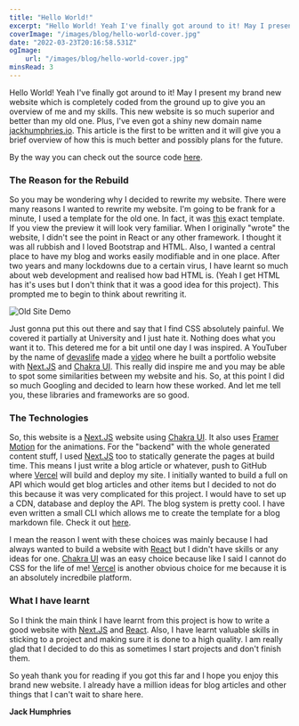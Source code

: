 ```yaml
---
title: "Hello World!"
excerpt: "Hello World! Yeah I've finally got around to it! May I present my brand new website which is completely coded from the ground up to give you an overview of me and my skills. This new website is so much superior and better than my old one."
coverImage: "/images/blog/hello-world-cover.jpg"
date: "2022-03-23T20:16:58.531Z"
ogImage:
    url: "/images/blog/hello-world-cover.jpg"
minsRead: 3
---
```


Hello World! Yeah I've finally got around to it! May I present my brand new website which is completely coded from the ground up to give you an overview of me and my skills. This new website is so much superior and better than my old one. Plus, I've even got a shiny new domain name [jackhumphries.io](https://jackhumphries.io). This article is the first to be written and it will give you a brief overview of how this is much better and possibly plans for the future.

By the way you can check out the source code [here](https://github.com/JackHumphries9/portfolio-website).

### The Reason for the Rebuild

So you may be wondering why I decided to rewrite my website. There were many reasons I wanted to rewrite my website. I'm going to be frank for a minute, I used a template for the old one. In fact, it was [this](https://www.creative-tim.com/product/rubik-presentation-page) exact template. If you view the preview it will look very familiar. When I originally "wrote" the website, I didn't see the point in React or any other framework. I thought it was all rubbish and I loved Bootstrap and HTML. Also, I wanted a central place to have my blog and works easily modifiable and in one place. After two years and many lockdowns due to a certain virus, I have learnt so much about web development and realised how bad HTML is. (Yeah I get HTML has it's uses but I don't think that it was a good idea for this project). This prompted me to begin to think about rewriting it.

![Old Site Demo](/images/blog/hello-world-img1.png)

Just gonna put this out there and say that I find CSS absolutely painful. We covered it partially at University and I just hate it. Nothing does what you want it to. This detered me for a bit until one day I was inspired. A YouTuber by the name of [devaslife](https://www.youtube.com/devaslife) made a [video](https://www.youtube.com/watch?v=bSMZgXzC9AA) where he built a portfolio website with [Next.JS](https://nextjs.org) and [Chakra UI](https://chakra-ui.com). This really did inspire me and you may be able to spot some similarities between my website and his. So, at this point I did so much Googling and decided to learn how these worked. And let me tell you, these libraries and frameworks are so good.

### The Technologies

So, this website is a [Next.JS](https://nextjs.org) website using [Chakra UI](https://chakra-ui.com). It also uses [Framer Motion](https://www.framer.com/motion/) for the animations. For the "backend" with the whole generated content stuff, I used [Next.JS](https://nextjs.org) too to statically generate the pages at build time. This means I just write a blog article or whatever, push to GitHub where [Vercel](https://vercel.com) will build and deploy my site. I initially wanted to build a full on API which would get blog articles and other items but I decided to not do this because it was very complicated for this project. I would have to set up a CDN, database and deploy the API. The blog system is pretty cool. I have even written a small CLI which allows me to create the template for a blog markdown file. Check it out [here](https://github.com/JackHumphries9/create-jh-article).

I mean the reason I went with these choices was mainly because I had always wanted to build a website with [React](https://reactjs.org) but I didn't have skills or any ideas for one. [Chakra UI](https://chakra-ui.com) was an easy choice because like I said I cannot do CSS for the life of me! [Vercel](https://vercel.com) is another obvious choice for me because it is an absolutely incredbile platform.

### What I have learnt

So I think the main think I have learnt from this project is how to write a good website with [Next.JS](https://nextjs.org) and [React](https://reactjs.org). Also, I have learnt valuable skills in sticking to a project and making sure it is done to a high quality. I am really glad that I decided to do this as sometimes I start projects and don't finish them.

So yeah thank you for reading if you got this far and I hope you enjoy this brand new website. I already have a million ideas for blog articles and other things that I can't wait to share here.

**Jack Humphries**
